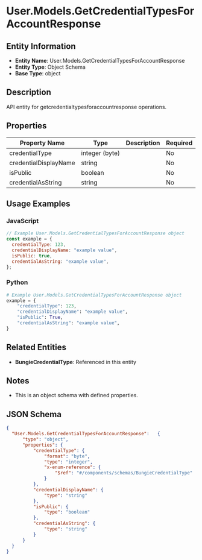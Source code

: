 # User.Models.GetCredentialTypesForAccountResponse

## Entity Information
- **Entity Name**: User.Models.GetCredentialTypesForAccountResponse
- **Entity Type**: Object Schema
- **Base Type**: object

## Description
API entity for getcredentialtypesforaccountresponse operations.

## Properties

| Property Name | Type | Description | Required |
|---------------|------|-------------|----------|
| credentialType | integer (byte) |  | No |
| credentialDisplayName | string |  | No |
| isPublic | boolean |  | No |
| credentialAsString | string |  | No |

## Usage Examples

### JavaScript
```javascript
// Example User.Models.GetCredentialTypesForAccountResponse object
const example = {
  credentialType: 123,
  credentialDisplayName: "example value",
  isPublic: true,
  credentialAsString: "example value",
};
```

### Python
```python
# Example User.Models.GetCredentialTypesForAccountResponse object
example = {
    "credentialType": 123,
    "credentialDisplayName": "example value",
    "isPublic": True,
    "credentialAsString": "example value",
}
```

## Related Entities
- **BungieCredentialType**: Referenced in this entity

## Notes
- This is an object schema with defined properties.

## JSON Schema
```json
{
  "User.Models.GetCredentialTypesForAccountResponse":   {
      "type": "object",
      "properties": {
          "credentialType": {
              "format": "byte",
              "type": "integer",
              "x-enum-reference": {
                  "$ref": "#/components/schemas/BungieCredentialType"
              }
          },
          "credentialDisplayName": {
              "type": "string"
          },
          "isPublic": {
              "type": "boolean"
          },
          "credentialAsString": {
              "type": "string"
          }
      }
  }
}
```
